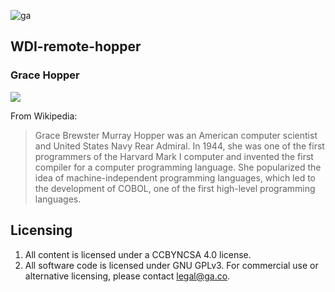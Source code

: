 ![ga](http://mobbook.generalassemb.ly/ga_cog.png)

## WDI-remote-hopper

### Grace Hopper

![](http://www.shorpy.com/files/images/SHORPY_3c11439u.jpg)

From Wikipedia:

> Grace Brewster Murray Hopper was an American computer scientist and United States Navy Rear Admiral. In 1944, she was one of the first programmers of the Harvard Mark I computer and invented the first compiler for a computer programming language. She popularized the idea of machine-independent programming languages, which led to the development of COBOL, one of the first high-level programming languages.


## Licensing
1. All content is licensed under a CC­BY­NC­SA 4.0 license.
1. All software code is licensed under GNU GPLv3. For commercial use or alternative licensing, please contact legal@ga.co.
